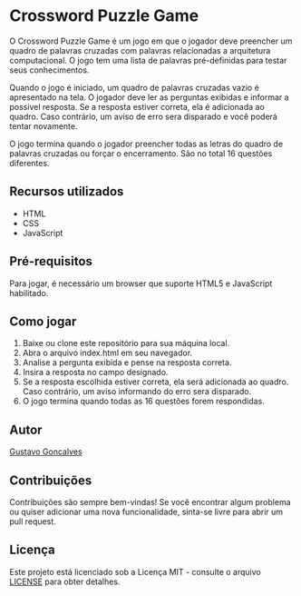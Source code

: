 <h1>Crossword Puzzle Game</h1>

<p>O Crossword Puzzle Game é um jogo em que o jogador deve preencher um quadro de palavras cruzadas com palavras relacionadas a arquitetura computacional. O jogo tem uma lista de palavras pré-definidas para testar seus conhecimentos.</p>
<p>Quando o jogo é iniciado, um quadro de palavras cruzadas vazio é apresentado na tela. O jogador deve ler as perguntas exibidas e informar a possivel resposta. Se a resposta estiver correta, ela é adicionada ao quadro. Caso contrário, um aviso de erro sera disparado e você poderá tentar novamente.</p>
<p>O jogo termina quando o jogador preencher todas as letras do quadro de palavras cruzadas ou forçar o encerramento. São no total 16 questões diferentes.</p>

<h2>Recursos utilizados</h2>
<ul>
  <li>HTML</li>
  <li>CSS</li>
  <li>JavaScript</li>
</ul>

<h2>Pré-requisitos</h2>
<p>Para jogar, é necessário um browser que suporte HTML5 e JavaScript habilitado.</p>

<h2>Como jogar</h2>
<ol>
  <li>Baixe ou clone este repositório para sua máquina local.</li>
  <li>Abra o arquivo index.html em seu navegador.</li>
  <li>Analise a pergunta exibida e pense na resposta correta.</li>
  <li>Insira a resposta no campo designado.</li>
  <li>Se a resposta escolhida estiver correta, ela será adicionada ao quadro. Caso contrário, um aviso informando do erro sera disparado.</li>
  <li>O jogo termina quando todas as 16 questões forem respondidas.</li>
</ol>

<h2>Autor</h2>
<a href="https://github.com/gogoncalves"><p>Gustavo Goncalves</p></a>

<h2>Contribuições</h2>
<p>Contribuições são sempre bem-vindas! Se você encontrar algum problema ou quiser adicionar uma nova funcionalidade, sinta-se livre para abrir um pull request.</p>

<h2>Licença</h2>
<p>Este projeto está licenciado sob a Licença MIT - consulte o arquivo  <a href="https://github.com/gogoncalves/crossword-puzzle-game/blob/main/LICENSE.md">LICENSE</a> para obter detalhes.</p>
